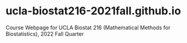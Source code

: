 # ucla-biostat216-2021fall.github.io

Course Webpage for UCLA Biostat 216 (Mathematical Methods for Biostatistics), 2022 Fall Quarter
